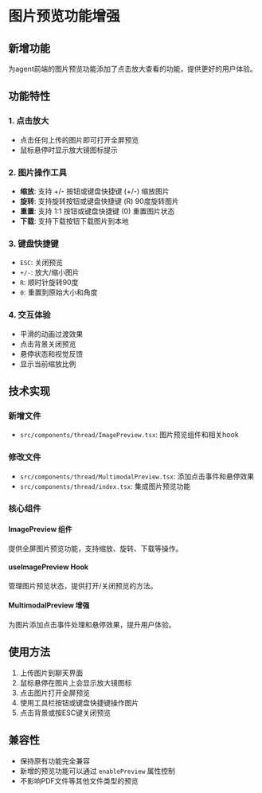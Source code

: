# 图片预览功能增强

## 新增功能

为agent前端的图片预览功能添加了点击放大查看的功能，提供更好的用户体验。

## 功能特性

### 1. 点击放大
- 点击任何上传的图片即可打开全屏预览
- 鼠标悬停时显示放大镜图标提示

### 2. 图片操作工具
- **缩放**: 支持 +/- 按钮或键盘快捷键 (+/-) 缩放图片
- **旋转**: 支持旋转按钮或键盘快捷键 (R) 90度旋转图片
- **重置**: 支持 1:1 按钮或键盘快捷键 (0) 重置图片状态
- **下载**: 支持下载按钮下载图片到本地

### 3. 键盘快捷键
- `ESC`: 关闭预览
- `+/-`: 放大/缩小图片
- `R`: 顺时针旋转90度
- `0`: 重置到原始大小和角度

### 4. 交互体验
- 平滑的动画过渡效果
- 点击背景关闭预览
- 悬停状态和视觉反馈
- 显示当前缩放比例

## 技术实现

### 新增文件
- `src/components/thread/ImagePreview.tsx`: 图片预览组件和相关hook

### 修改文件
- `src/components/thread/MultimodalPreview.tsx`: 添加点击事件和悬停效果
- `src/components/thread/index.tsx`: 集成图片预览功能

### 核心组件

#### ImagePreview 组件
提供全屏图片预览功能，支持缩放、旋转、下载等操作。

#### useImagePreview Hook
管理图片预览状态，提供打开/关闭预览的方法。

#### MultimodalPreview 增强
为图片添加点击事件处理和悬停效果，提升用户体验。

## 使用方法

1. 上传图片到聊天界面
2. 鼠标悬停在图片上会显示放大镜图标
3. 点击图片打开全屏预览
4. 使用工具栏按钮或键盘快捷键操作图片
5. 点击背景或按ESC键关闭预览

## 兼容性

- 保持原有功能完全兼容
- 新增的预览功能可以通过 `enablePreview` 属性控制
- 不影响PDF文件等其他文件类型的预览